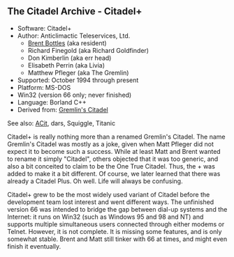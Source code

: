The Citadel Archive - Citadel+
------------------------------

* Software: Citadel+
* Author: Anticlimactic Teleservices, Ltd.
    * [Brent Bottles](mailto:bbottles@rafn.com) (aka resident)
    * Richard Finegold (aka Richard Goldfinder)
    * Don Kimberlin (aka err head)
    * Elisabeth Perrin (aka Livia)
    * Matthew Pfleger (aka The Gremlin)
* Supported: October 1994 through present
* Platform: MS-DOS
* Win32 (version 66 only; never finished)
* Language: Borland C++
* Derived from: [Gremlin's Citadel](https://github.com/dylancarlson/gremcit)

See also: [ACit](https://github.com/dylancarlson/acit), dars, Squiggle, Titanic

Citadel+ is really nothing more than a renamed Gremlin's Citadel. The
name Gremlin's Citadel was mostly as a joke, given when Matt Pfleger did
not expect it to become such a success. While at least Matt and Brent
wanted to rename it simply "Citadel", others objected that it was too
generic, and also a bit conceited to claim to be the One True Citadel.
Thus, the + was added to make it a bit different. Of course, we later
learned that there was already a Citadel Plus. Oh well. Life will always
be confusing.

Citadel+ grew to be the most widely used variant of Citadel before the
development team lost interest and went different ways. The unfinished
version 66 was intended to bridge the gap between dial-up systems and
the Internet: it runs on Win32 (such as Windows 95 and 98 and NT) and
supports multiple simultaneous users connected through either modems or
Telnet. However, it is not complete. It is missing some features, and is
only somewhat stable. Brent and Matt still tinker with 66 at times, and
might even finish it eventually.

